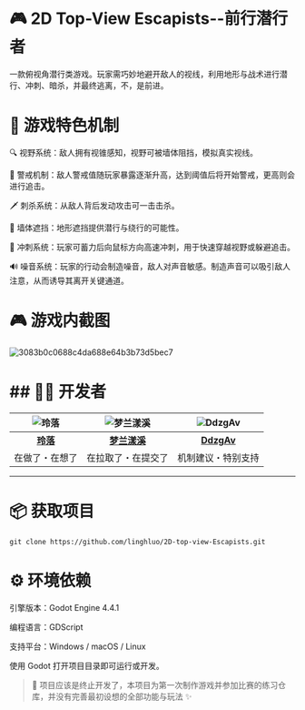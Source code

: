 <h1>🎮 2D Top-View Escapists--前行潜行者</h1>

一款俯视角潜行类游戏。玩家需巧妙地避开敌人的视线，利用地形与战术进行潜行、冲刺、暗杀，并最终逃离，不，是前进。

<h1>🧩 游戏特色机制</h1>

🔍 视野系统：敌人拥有视锥感知，视野可被墙体阻挡，模拟真实视线。

🚨 警戒机制：敌人警戒值随玩家暴露逐渐升高，达到阈值后将开始警戒，更高则会进行追击。

🗡 刺杀系统：从敌人背后发动攻击可一击击杀。

🧱 墙体遮挡：地形遮挡提供潜行与绕行的可能性。

💨 冲刺系统：玩家可蓄力后向鼠标方向高速冲刺，用于快速穿越视野或躲避追击。

🔊 噪音系统：玩家的行动会制造噪音，敌人对声音敏感。制造声音可以吸引敌人注意，从而诱导其离开关键通道。

<h1>🎮 游戏内截图</h1>

![3083b0c0688c4da688e64b3b73d5bec7](https://github.com/user-attachments/assets/27439c61-deeb-4ef0-a882-7b4ac51431c3)

<h1>## 👩‍💻 开发者</h1>

| ![玲落](https://github.com/linghluo.png?size=100) | ![梦兰漾溪](https://github.com/Menglanyx.png?size=100) | ![DdzgAv](https://github.com/DdzgAv.png?size=100) |
|:--:|:--:|:--:|
| [**玲落**](https://github.com/linghluo) | [**梦兰漾溪**](https://github.com/Menglanyx) | [**DdzgAv**](https://github.com/DdzgAv) |
| 在做了・在想了 | 在拉取了・在提交了 | 机制建议・特别支持 |

---
<h1>📦 获取项目</h1>

```
git clone https://github.com/linghluo/2D-top-view-Escapists.git
```

<h1>⚙️ 环境依赖</h1>

引擎版本：Godot Engine 4.4.1

编程语言：GDScript

支持平台：Windows / macOS / Linux

使用 Godot 打开项目目录即可运行或开发。

> 🧊 项目应该是终止开发了，本项目为第一次制作游戏并参加比赛的练习仓库，并没有完善最初设想的全部功能与玩法 ✨
